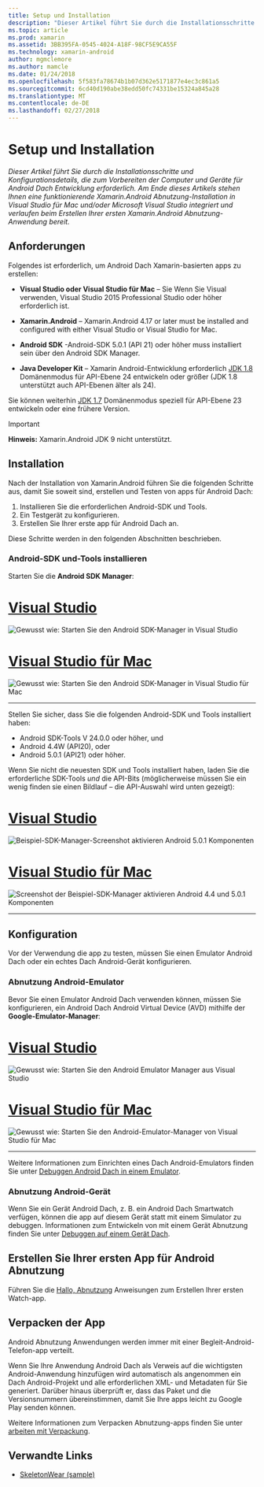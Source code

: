 ```yaml
---
title: Setup und Installation
description: "Dieser Artikel führt Sie durch die Installationsschritte und Konfigurationsdetails, die zum Vorbereiten der Computer und Geräte für Android Dach Entwicklung erforderlich. Am Ende dieses Artikels stehen Ihnen eine funktionierende Xamarin.Android Abnutzung-Installation in Visual Studio für Mac und/oder Microsoft Visual Studio integriert und verlaufen beim Erstellen Ihrer ersten Xamarin.Android Abnutzung-Anwendung bereit."
ms.topic: article
ms.prod: xamarin
ms.assetid: 3BB395FA-0545-4024-A18F-98CF5E9CA55F
ms.technology: xamarin-android
author: mgmclemore
ms.author: mamcle
ms.date: 01/24/2018
ms.openlocfilehash: 5f583fa78674b1b07d362e5171877e4ec3c861a5
ms.sourcegitcommit: 6cd40d190abe38edd50fc74331be15324a845a28
ms.translationtype: MT
ms.contentlocale: de-DE
ms.lasthandoff: 02/27/2018
---
```

# <a name="setup-and-installation"></a>Setup und Installation

_Dieser Artikel führt Sie durch die Installationsschritte und Konfigurationsdetails, die zum Vorbereiten der Computer und Geräte für Android Dach Entwicklung erforderlich. Am Ende dieses Artikels stehen Ihnen eine funktionierende Xamarin.Android Abnutzung-Installation in Visual Studio für Mac und/oder Microsoft Visual Studio integriert und verlaufen beim Erstellen Ihrer ersten Xamarin.Android Abnutzung-Anwendung bereit._

<a name="requirements" />

## <a name="requirements"></a>Anforderungen

Folgendes ist erforderlich, um Android Dach Xamarin-basierten apps zu erstellen:

-   **Visual Studio oder Visual Studio für Mac** &ndash; Sie Wenn Sie Visual verwenden, Visual Studio 2015 Professional Studio oder höher erforderlich ist.

-   **Xamarin.Android** &ndash; Xamarin.Android 4.17 or later must be installed and configured with either Visual Studio or Visual Studio for Mac.

-   **Android SDK** -Android-SDK 5.0.1 (API 21) oder höher muss installiert sein über den Android SDK Manager.

-   **Java Developer Kit** &ndash; Xamarin Android-Entwicklung erforderlich [JDK 1.8](http://www.oracle.com/technetwork/java/javase/downloads/jdk8-downloads-2133151.html) Domänenmodus für API-Ebene 24 entwickeln oder größer (JDK 1.8 unterstützt auch API-Ebenen älter als 24).

Sie können weiterhin [JDK 1.7](http://www.oracle.com/technetwork/java/javase/downloads/jdk7-downloads-1880260.html) Domänenmodus speziell für API-Ebene 23 entwickeln oder eine frühere Version.

> [!IMPORTANT]
> **Hinweis:** Xamarin.Android JDK 9 nicht unterstützt.

<a name="installation" />

## <a name="installation"></a>Installation

Nach der Installation von Xamarin.Android führen Sie die folgenden Schritte aus, damit Sie soweit sind, erstellen und Testen von apps für Android Dach: 

1.  Installieren Sie die erforderlichen Android-SDK und Tools.
2.  Ein Testgerät zu konfigurieren.
3.  Erstellen Sie Ihrer erste app für Android Dach an.

Diese Schritte werden in den folgenden Abschnitten beschrieben.

<a name="sdktools" />

### <a name="install-android-sdk-and-tools"></a>Android-SDK und-Tools installieren 

Starten Sie die **Android SDK Manager**: 

# <a name="visual-studiotabvswin"></a>[Visual Studio](#tab/vswin)

![Gewusst wie: Starten Sie den Android SDK-Manager in Visual Studio](installation-images/vs/sdk-menu.png)

# <a name="visual-studio-for-mactabvsmac"></a>[Visual Studio für Mac](#tab/vsmac)

![Gewusst wie: Starten Sie den Android SDK-Manager in Visual Studio für Mac](installation-images/xs/sdk-menu.png)

-----


Stellen Sie sicher, dass Sie die folgenden Android-SDK und Tools installiert haben:

* Android SDK-Tools V 24.0.0 oder höher, und
* Android 4.4W (API20), oder
* Android 5.0.1 (API21) oder höher.

Wenn Sie nicht die neuesten SDK und Tools installiert haben, laden Sie die erforderliche SDK-Tools *und* die API-Bits (möglicherweise müssen Sie ein wenig finden sie einen Bildlauf &ndash; die API-Auswahl wird unten gezeigt): 

# <a name="visual-studiotabvswin"></a>[Visual Studio](#tab/vswin)

![Beispiel-SDK-Manager-Screenshot aktivieren Android 5.0.1 Komponenten](installation-images/vs/sdk-select.png)

# <a name="visual-studio-for-mactabvsmac"></a>[Visual Studio für Mac](#tab/vsmac)

![Screenshot der Beispiel-SDK-Manager aktivieren Android 4.4 und 5.0.1 Komponenten](installation-images/xs/sdk-select.png)

-----


## <a name="configuration"></a>Konfiguration

Vor der Verwendung die app zu testen, müssen Sie einen Emulator Android Dach oder ein echtes Dach Android-Gerät konfigurieren. 


### <a name="android-wear-emulator"></a>Abnutzung Android-Emulator

Bevor Sie einen Emulator Android Dach verwenden können, müssen Sie konfigurieren, ein Android Dach Android Virtual Device (AVD) mithilfe der **Google-Emulator-Manager**:

# <a name="visual-studiotabvswin"></a>[Visual Studio](#tab/vswin)

![Gewusst wie: Starten Sie den Android Emulator Manager aus Visual Studio](installation-images/vs/emulator-menu.png)

# <a name="visual-studio-for-mactabvsmac"></a>[Visual Studio für Mac](#tab/vsmac)

![Gewusst wie: Starten Sie den Android-Emulator-Manager von Visual Studio für Mac](installation-images/xs/emulator-menu.png)

-----

Weitere Informationen zum Einrichten eines Dach Android-Emulators finden Sie unter [Debuggen Android Dach in einem Emulator](~/android/wear/deploy-test/debug-on-emulator.md).


### <a name="android-wear-device"></a>Abnutzung Android-Gerät

Wenn Sie ein Gerät Android Dach, z. B. ein Android Dach Smartwatch verfügen, können die app auf diesem Gerät statt mit einem Simulator zu debuggen. Informationen zum Entwickeln von mit einem Gerät Abnutzung finden Sie unter [Debuggen auf einem Gerät Dach](~/android/wear/deploy-test/debug-on-device.md).


## <a name="create-your-first-android-wear-app"></a>Erstellen Sie Ihrer ersten App für Android Abnutzung

Führen Sie die [Hallo, Abnutzung](~/android/wear/get-started/hello-wear.md) Anweisungen zum Erstellen Ihrer ersten Watch-app.


## <a name="packaging-your-app"></a>Verpacken der App

Android Abnutzung Anwendungen werden immer mit einer Begleit-Android-Telefon-app verteilt. 

Wenn Sie Ihre Anwendung Android Dach als Verweis auf die wichtigsten Android-Anwendung hinzufügen wird automatisch als angenommen ein Dach Android-Projekt und alle erforderlichen XML- und Metadaten für Sie generiert. Darüber hinaus überprüft er, dass das Paket und die Versionsnummern übereinstimmen, damit Sie Ihre apps leicht zu Google Play senden können. 

Weitere Informationen zum Verpacken Abnutzung-apps finden Sie unter [arbeiten mit Verpackung](~/android/wear/deploy-test/packaging.md).


## <a name="related-links"></a>Verwandte Links

- [SkeletonWear (sample)](https://developer.xamarin.com/samples/SkeletonWear/)
